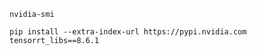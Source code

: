 ```
nvidia-smi
```

```
pip install --extra-index-url https://pypi.nvidia.com tensorrt_libs==8.6.1
```
